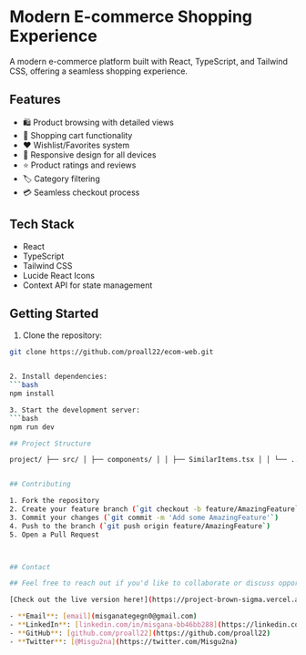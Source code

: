 # Modern E-commerce Shopping Experience

A modern e-commerce platform built with React, TypeScript, and Tailwind CSS, offering a seamless shopping experience.

## Features

- 🛍️ Product browsing with detailed views
- 🛒 Shopping cart functionality
- ❤️ Wishlist/Favorites system
- 📱 Responsive design for all devices
- ⭐ Product ratings and reviews
- 🏷️ Category filtering
- 💳 Seamless checkout process

## Tech Stack

- React
- TypeScript
- Tailwind CSS
- Lucide React Icons
- Context API for state management

## Getting Started

1. Clone the repository:

````bash
git clone https://github.com/proall22/ecom-web.git


2. Install dependencies:
```bash
npm install

3. Start the development server:
```bash
npm run dev

## Project Structure

project/ ├── src/ │ ├── components/ │ │ ├── SimilarItems.tsx │ │ └── ... other components │ ├── context/ │ │ └── CartContext.tsx │ └── ... other directories ├── public/ │ └── images/ └── ... configuration files


## Contributing

1. Fork the repository
2. Create your feature branch (`git checkout -b feature/AmazingFeature`)
3. Commit your changes (`git commit -m 'Add some AmazingFeature'`)
4. Push to the branch (`git push origin feature/AmazingFeature`)
5. Open a Pull Request



## Contact

## Feel free to reach out if you'd like to collaborate or discuss opportunities:

[Check out the live version here!](https://project-brown-sigma.vercel.app/)

- **Email**: [email](misganategegn0@gmail.com)
- **LinkedIn**: [linkedin.com/in/misgana-bb46bb288](https://linkedin.com/in/misgana-bb46bb288)
- **GitHub**: [github.com/proall22](https://github.com/proall22)
- **Twitter**: [@Misgu2na](https://twitter.com/Misgu2na)
````

